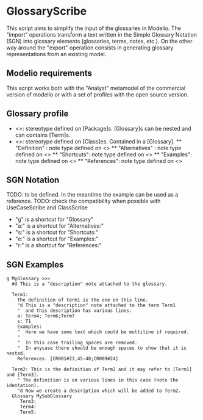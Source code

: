 GlossaryScribe
==============
This script aims to simplify the input of the glossaries in Modelio. The "import" operations transform a text written in the Simple Glossary Notation (SGN) into glossary elements (glossaries, terms, notes, etc.). On the other way around the "export" operation consists in generating glossary representations from an existing model. 

Modelio requirements
--------------------
This script works both with the "Analyst" metamodel of the commercial version of modelio or with a set of profiles with the open source version.

Glossary profile
----------------
* <<Glossary>>: stereotype defined on [Package]s. [Glossary]s can be nested and can contains [Term]s. 
* <<Term>>: stereotype defined on [Class]es. Contained in a [Glossary].
** "Definition" : note type defined on <<Term>>
** "Alternatives" : note type defined on <<Term>>
** "Shortcuts": note type defined on <<Term>>
** "Examples": note type defined on <<Term>>
** "References": note type defined on <<Term>>

SGN Notation
------------
TODO: to be defined. In the meantime the example can be used as a reference.
TODO: check the compatibility when possible with UseCaseScribe and ClassScribe

* "g" is a shortcut for "Glossary"
* "a:" is a shortcut for "Alternatives:"
* "s:" is a shortcut for "Shortcuts:"
* "e:" is a shortcut for "Examples:"
* "r:" is a shortcut for "References:"

SGN Examples
------------

    g MyGlossary >>>
      #d This is a "description" note attached to the glossary.
        
      Term1: 
        The definition of term1 is the one on this line.
        "d This is a "description" note attached to the term Term1
        "  and this description has various lines.
        a: Term4; Term6;Term7
        s: T1 
        Examples: 
        "  Here we have some text which could be multiline if required.
        "  
        "  In this case trailing spaces are removed.
        "  In anycase there should be enough spaces to show that it is nested.
        References: [CR001#23,45-48;CR009#24]
        
      Term2: This is the definition of Term2 and it may refer to [Term1] and [Term3].
        " The definition is on various lines in this case (note the identation).
        "d Now we create a description which will be added to Term2.
      Glossary MySubGlossary
         Term3:
         Term4:
         Term5:

